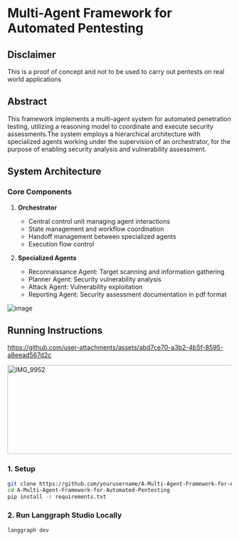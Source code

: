 # Multi-Agent Framework for Automated Pentesting


## Disclaimer
This is a proof of concept and not to be used to carry out pentests on real world applications

## Abstract

This framework implements a multi-agent system for automated penetration testing, utilizing a reasoning model to coordinate and execute security assessments.The system employs a hierarchical architecture with specialized agents working under the supervision of an orchestrator, for the purpose of enabling security analysis and vulnerability assessment.

## System Architecture

### Core Components

1. **Orchestrator**
   - Central control unit managing agent interactions
   - State management and workflow coordination
   - Handoff management between specialized agents
   - Execution flow control

2. **Specialized Agents**
   - Reconnaissance Agent: Target scanning and information gathering
   - Planner Agent: Security vulnerability analysis
   - Attack Agent: Vulnerability exploitation
   - Reporting Agent: Security assessment documentation in pdf format


![image](https://github.com/user-attachments/assets/bdf57f28-b3a9-48c4-804f-926f73cb6708)


## Running Instructions

https://github.com/user-attachments/assets/abd7ce70-a3b2-4b5f-8595-a8eead567d2c

<img width="630" height="200" alt="IMG_9952" src="https://github.com/user-attachments/assets/2318639d-6877-421f-84be-b265430f96d9" />

### 1. Setup
```bash
git clone https://github.com/yourusername/A-Multi-Agent-Framework-for-Automated-Pentesting.git
cd A-Multi-Agent-Framework-for-Automated-Pentesting
pip install -r requirements.txt
```

### 2. Run Langgraph Studio Locally
```bash
langgraph dev
```









